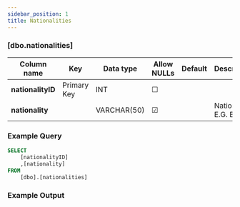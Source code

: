 ```yaml
---
sidebar_position: 1
title: Nationalities
---
```


### [dbo.nationalities]
| Column name | Key | Data type | Allow NULLs | Default | Description |
| ------- | ------- | ------- | ------- | ------- | ------- |
| **nationalityID** |  Primary Key | INT | ☐ |  |  | 
| **nationality** |  | VARCHAR(50) | ☑ |  | Nationality E.G. British | 

### Example Query

```sql
SELECT 
	[nationalityID]
    ,[nationality]
FROM 
	[dbo].[nationalities]
```

### Example Output